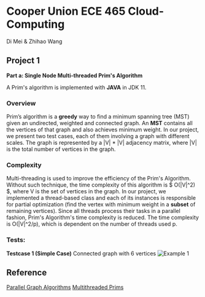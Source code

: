 # Cooper Union ECE 465 Cloud-Computing

Di Mei & Zhihao Wang

## **Project 1**
**Part a: Single Node Multi-threaded Prim's Algorithm**

A Prim's algorithm is implemented with **JAVA** in JDK 11.

### Overview
Prim’s algorithm is a **greedy** way to find a minimum spanning tree (MST) given an undirected, weighted and connected graph.
An **MST** contains all the vertices of that graph and also achieves minimum weight. In our project, we present two test cases, each of them involving a graph with different scales. The graph is represented by a |V| * |V| adjacency matrix, where |V| is the total number of vertices in the graph. 

### Complexity
Multi-threading is used to improve the efficiency of the Prim's Algorithm. Without such technique, the time complexity of this algorithm is $ O(|V|^2) $, where V is the set of vertices in the graph. In our project, we implemented a thread-based class and each of its instances is responsible for partial optimization (find the vertex with minimum weight in a **subset** of remaining vertices). Since all threads process their tasks in a parallel fashion, Prim's Algorithm's time complexity is reduced. The time complexity is O(|V|^2/p), which is dependent on the number of threads used p.


### Tests:
**Testcase 1 (Simple Case)**
Connected graph with 6 vertices
![Example 1](https://github.com/wzhlifelover/Cloud-Computing/blob/main/img/example1.png)




## Reference
[Parallel Graph Algorithms](https://www8.cs.umu.se/kurser/5DV050/VT10/handouts/F10.pdf)
[Multithreaded Prims](https://github.com/anurag-23/Multithreaded-Prims)